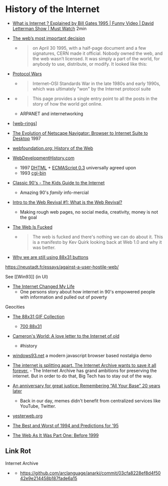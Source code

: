 History of the Internet
=======================

* [What is Internet ? Explained by Bill Gates 1995 | Funny Video | David Letterman Show | Must Watch](https://www.youtube.com/watch?v=gipL_CEw-fk) 2min
* [The web’s most important decision](https://thehistoryoftheweb.com/postscript/the-webs-most-important-decision/)
    * > on April 30 1995, with a half-page document and a few signatures, CERN made it official. Nobody owned the web, and the web wasn’t licensed. It was simply a part of the world, for anybody to use, distribute, or modify. It looked like this:
* [Protocol Wars](https://en.wikipedia.org/wiki/Protocol_Wars)
    * > Internet–OSI Standards War in the late 1980s and early 1990s, which was ultimately "won" by the Internet protocol suite
* [](https://technicshistory.com/the-backbone/)
    * > This page provides a single entry point to all the posts in the story of how the world got online.
    * ARPANET and internetworking
* [[web-rings]]
* [The Evolution of Netscape Navigator: Browser to Internet Suite to Desktop](https://archive.nytimes.com/www.nytimes.com/library/cyber/week/030697netscape.html) 1997

* [webfoundation.org: History of the Web](https://webfoundation.org/about/vision/history-of-the-web/)
* [WebDevelopmentHistory.com](https://webdevelopmenthistory.com/)
    * 1997 [DHTML](https://webdevelopmenthistory.com/1997-the-year-of-dhtml/) + [ECMAScript 0.3](http://archives.ecma-international.org/1997/TC39/97-001.pdf) universally agreed upon
    * 1993 [cgi-bin](https://webdevelopmenthistory.com/1993-cgi-scripts-and-early-server-side-web-programming/)

* [Classic 90's - The Kids Guide to the Internet](https://www.youtube.com/watch?v=mfMrVKnGzwg)
    * Amazing 90's _family_ info-mercial
* [Intro to the Web Revival #1: What is the Web Revival?](https://thoughts.melonking.net/guides/introduction-to-the-web-revival-1-what-is-the-web-revival)
    * Making rough web pages, no social media, creativity, money is not the goal

* [The Web Is Fucked](https://thewebisfucked.com/)
    * > The web is fucked and there's nothing we can do about it. This is a manifesto by Kev Quirk looking back at Web 1.0 and why it was better. 

* [Why we are still using 88x31 buttons](https://ultrasciencelabs.com/lab-notes/why-we-are-still-using-88x31-buttons)

https://neustadt.fr/essays/against-a-user-hostile-web/

See [[Win93]] (in UI)

* [The Internet Changed My Life](https://pointersgonewild.com/2022/01/19/the-internet-changed-my-life/)
    * One persons story about how internet in 90's empowered people with information and pulled out of poverty

Geocities

* [The 88x31 GIF Collection](http://cyber.dabamos.de/88x31/)
    * [700 88x31](https://anlucas.neocities.org/88x31Buttons.html)
* [Cameron's World: A love letter to the Internet of old](https://www.cameronsworld.net/)
    * #history
* [windows93.net](https://www.windows93.net/) a modern javascript browser based nostalgia demo

* [The internet is splitting apart. The Internet Archive wants to save it all forever.](https://www.protocol.com/internet-archive-preserving-future) - The Internet Archive has grand ambitions for preserving the internet. But in order to do that, Big Tech has to stay out of the way.

* [An anniversary for great justice: Remembering “All Your Base” 20 years later](https://arstechnica.com/gaming/2021/02/get-ready-to-feel-old-the-all-your-base-music-video-turns-20-today/)
    * Back in our day, memes didn't benefit from centralized services like YouTube, Twitter.

* [yesterweb.org](https://yesterweb.org/)

* [The Best and Worst of 1994 and Predictions for '95](http://www.panix.com/~kgreenb/iw/bwv6n1.htm)

* [The Web As It Was Part One: Before 1999](http://brassicgamer.blogspot.com/2018/11/the-web-as-it-was-part-one-before-1999.html)


Link Rot
--------

Internet Archive
* [](https://twostopbits.com/item?id=911)
    * https://github.com/arclanguage/anarki/commit/03cfa8228ef8d4f5042e9e214458b187fade6a15

[//begin]: # "Autogenerated link references for markdown compatibility"
[web-rings]: web-rings.md "WebRings"
[//end]: # "Autogenerated link references"